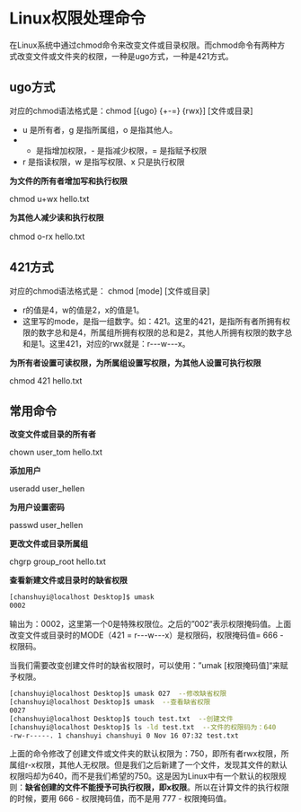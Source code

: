 # Linux权限处理命令

在Linux系统中通过chmod命令来改变文件或目录权限。而chmod命令有两种方式改变文件或文件夹的权限，一种是ugo方式，一种是421方式。

## ugo方式

对应的chmod语法格式是：chmod [{ugo} {+-=} {rwx}] [文件或目录]

- u 是所有者，g 是指所属组，o 是指其他人。
- + 是指增加权限，- 是指减少权限，= 是指赋予权限
- r 是指读权限，w 是指写权限、x 只是执行权限

**为文件的所有者增加写和执行权限**

chmod u+wx hello.txt

**为其他人减少读和执行权限**

chmod o-rx hello.txt　　

## 421方式

对应的chmod语法格式是： chmod [mode] [文件或目录]

- r的值是4，w的值是2，x的值是1。
- 这里写的mode，是指一组数字。如：421。这里的421，是指所有者所拥有权限的数字总和是4，所属组所拥有权限的总和是2，其他人所拥有权限的数字总和是1。这里421，对应的rwx就是：r---w---x。

**为所有者设置可读权限，为所属组设置写权限，为其他人设置可执行权限**

chmod 421 hello.txt

## 常用命令

**改变文件或目录的所有者**

chown user_tom hello.txt

**添加用户**

useradd user_hellen

**为用户设置密码**

passwd user_hellen

**更改文件或目录所属组**

chgrp group_root hello.txt

**查看新建文件或目录时的缺省权限**

```bash
[chanshuyi@localhost Desktop]$ umask
0002
```

输出为：0002，这里第一个0是特殊权限位。之后的”002“表示权限掩码值。上面改变文件或目录时的MODE（421 = r---w---x）是权限码，权限掩码值= 666 - 权限码。

当我们需要改变创建文件时的缺省权限时，可以使用：”umak [权限掩码值]“来赋予权限。

```bash
[chanshuyi@localhost Desktop]$ umask 027  --修改缺省权限
[chanshuyi@localhost Desktop]$ umask  --查看缺省权限
0027
[chanshuyi@localhost Desktop]$ touch test.txt  --创建文件
[chanshuyi@localhost Desktop]$ ls -ld test.txt  --文件的权限码为：640
-rw-r-----. 1 chanshuyi chanshuyi 0 Nov 16 07:32 test.txt
```

上面的命令修改了创建文件或文件夹的默认权限为：750，即所有者rwx权限，所属组r-x权限，其他人无权限。但是我们之后新建了一个文件，发现其文件的默认权限吗却为640，而不是我们希望的750。这是因为Linux中有一个默认的权限规则：**缺省创建的文件不能授予可执行权限，即x权限**。所以在计算文件的执行权限的时候，要用 666 - 权限掩码值，而不是用 777 - 权限掩码值。

